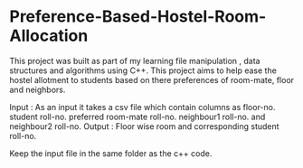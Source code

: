 # Preference-Based-Hostel-Room-Allocation
This project was built as part of my learning file manipulation , data structures and algorithms using C++. This project aims to help ease the hostel allotment to students based on there preferences of room-mate, floor and neighbors.

Input : As an input it takes a csv file which contain columns as floor-no. student roll-no. preferred room-mate roll-no. neighbour1 roll-no. and neighbour2 roll-no.
Output : Floor wise room and corresponding student roll-no.

Keep the input file in the same folder as the c++ code.
